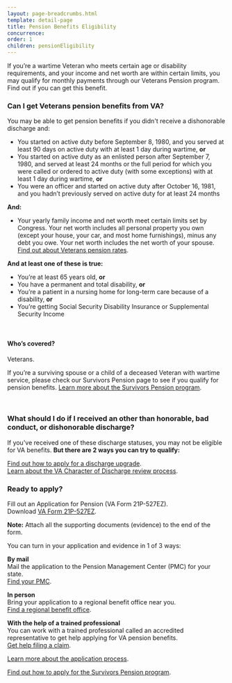```yaml
---
layout: page-breadcrumbs.html
template: detail-page
title: Pension Benefits Eligibility
concurrence:
order: 1
children: pensionEligibility
---
```


<div class="va-introtext">

If you’re a wartime Veteran who meets certain age or disability requirements, and your income and net worth are within certain limits, you may qualify for monthly payments through our Veterans Pension program. Find out if you can get this benefit.

</div>

<div class="feature" markdown=“1”>

### Can I get Veterans pension benefits from VA?

You may be able to get pension benefits if you didn't receive a dishonorable discharge and:

- You started on active duty before September 8, 1980, and you served at least 90 days on active duty with at least 1 day during wartime, **or**
- You started on active duty as an enlisted person after September 7, 1980, and served at least 24 months or the full period for which you were called or ordered to active duty (with some exceptions) with at least 1 day during wartime, **or**
- You were an officer and started on active duty after October 16, 1981, and you hadn’t previously served on active duty for at least 24 months

**And:**

- Your yearly family income and net worth meet certain limits set by Congress. Your net worth includes all personal property you own (except your house, your car, and most home furnishings), minus any debt you owe. Your net worth includes the net worth of your spouse. [Find out about Veterans pension rates](/pension/rates/).

**And at least one of these is true:**

- You’re at least 65 years old, **or**
- You have a permanent and total disability, **or**
- You’re a patient in a nursing home for long-term care because of a disability, **or**
- You’re getting Social Security Disability Insurance or Supplemental Security Income

<br>

#### Who’s covered?

Veterans.

If you’re a surviving spouse or a child of a deceased Veteran with wartime service, please check our Survivors Pension page to see if you qualify for pension benefits. [Learn more about the Survivors Pension program](/pension/survivors-pension/).

<br>

### What should I do if I received an other than honorable, bad conduct, or dishonorable discharge?

If you've received one of these discharge statuses, you may not be eligible for VA benefits. **But there are 2 ways you can try to qualify:**

[Find out how to apply for a discharge upgrade](/discharge-upgrade-instructions/).<br/>
[Learn about the VA Character of Discharge review process](/discharge-upgrade-instructions/#other-options).

</div>

### Ready to apply? 

Fill out an Application for Pension (VA Form 21P-527EZ). <br>
Download [VA Form 21P-527EZ](https://www.vba.va.gov/pubs/forms/VBA-21P-527EZ-ARE.pdf).

**Note:** Attach all the supporting documents (evidence) to the end of the form.

You can turn in your application and evidence in 1 of 3 ways:

**By mail** <br>
Mail the application to the Pension Management Center (PMC) for your state. <br> 
[Find your PMC](/pension/pension-management-center/).

**In person** <br>
Bring your application to a regional benefit office near you. <br> 
[Find a regional benefit office](/facilities/).

**With the help of a trained professional** <br>
You can work with a trained professional called an accredited representative to get help applying for VA pension benefits. <br> 
[Get help filing a claim](/disability-benefits/apply/help/).

[Learn more about the application process](/pension/apply/). <br>

[Find out how to apply for the Survivors Pension program](/pension/survivors-pension/). <br>
